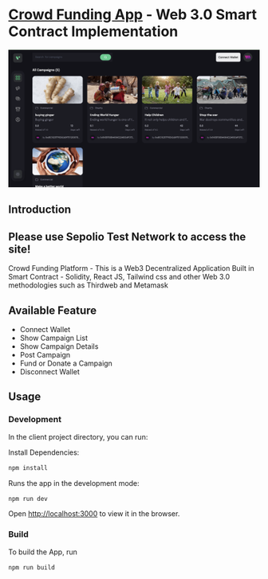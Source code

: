 # [Crowd Funding App](https://crowd-funding-kautzar.vercel.app/) - Web 3.0 Smart Contract Implementation

![Image1](https://github.com/kalibani/CrowdFunding/blob/main/client/src/assets/Screenshot.png)

## Introduction

## Please use Sepolio Test Network to access the site!

Crowd Funding Platform - This is a Web3 Decentralized Application Built in Smart Contract - Solidity, React JS, Tailwind css and other Web 3.0 methodologies such as Thirdweb and Metamask

## Available Feature

- Connect Wallet
- Show Campaign List
- Show Campaign Details
- Post Campaign
- Fund or Donate a Campaign
- Disconnect Wallet

## Usage

### Development

In the client project directory, you can run:

Install Dependencies:

```bash
npm install
```

Runs the app in the development mode:

```bash
npm run dev
```

Open [http://localhost:3000](http://localhost:3000) to view it in the browser.

### Build

To build the App, run

```bash
npm run build
```
